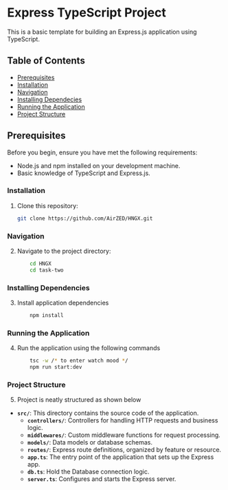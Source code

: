 # Express TypeScript Project

This is a basic template for building an Express.js application using TypeScript.

## Table of Contents

- [Prerequisites](#prerequisites)
- [Installation](#installation)
- [Navigation](#navigation)
- [Installing Dependecies](#installing-dependencies)
- [Running the Application](#running-the-application)
- [Project Structure](#project-structure)


## Prerequisites

Before you begin, ensure you have met the following requirements:

- Node.js and npm installed on your development machine.
- Basic knowledge of TypeScript and Express.js.

### Installation

1. Clone this repository:
   ```bash
   git clone https://github.com/AirZED/HNGX.git
### Navigation
2. Navigate to the project directory:
    ```bash
        cd HNGX
        cd task-two
### Installing Dependencies
3. Install application dependencies
    ```bash 
        npm install
### Running the Application
4. Run the application using the following commands
    ```bash
        tsc -w /* to enter watch mood */
        npm run start:dev 

### Project Structure
5. Project is neatly structured as shown below
- **`src/`**: This directory contains the source code of the application.
  - **`controllers/`**: Controllers for handling HTTP requests and business logic.
  - **`middlewares/`**: Custom middleware functions for request processing.
  - **`models/`**: Data models or database schemas.
  - **`routes/`**: Express route definitions, organized by feature or resource.
  - **`app.ts`**: The entry point of the application that sets up the Express app.
  - **`db.ts`**: Hold the Database connection logic.
  - **`server.ts`**: Configures and starts the Express server.